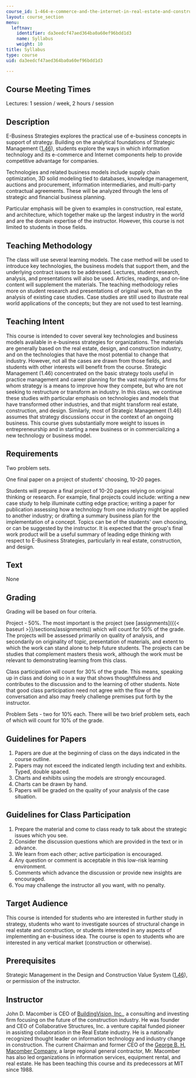 ```yaml
---
course_id: 1-464-e-commerce-and-the-internet-in-real-estate-and-construction-spring-2004
layout: course_section
menu:
  leftnav:
    identifier: da3eedcf47aed364ba0a60ef96bdd1d3
    name: Syllabus
    weight: 10
title: Syllabus
type: course
uid: da3eedcf47aed364ba0a60ef96bdd1d3

---
```


Course Meeting Times
--------------------

Lectures: 1 session / week, 2 hours / session

Description
-----------

E-Business Strategies explores the practical use of e-business concepts in support of strategy. Building on the analytical foundations of Strategic Management ([1.46](/courses/1-46-strategic-management-in-the-design-and-construction-value-chain-fall-2003)), students explore the ways in which information technology and its e-commerce and Internet components help to provide competitive advantage for companies.

Technologies and related business models include supply chain optimization, 3D solid modeling tied to databases, knowledge management, auctions and procurement, information intermediaries, and multi-party contractual agreements. These will be analyzed through the lens of strategic and financial business planning.

Particular emphasis will be given to examples in construction, real estate, and architecture, which together make up the largest industry in the world and are the domain expertise of the instructor. However, this course is not limited to students in those fields.

Teaching Methodology
--------------------

The class will use several learning models. The case method will be used to introduce key technologies, the business models that support them, and the underlying contract issues to be addressed. Lectures, student research, analysis, and presentations will also be used. Articles, readings, and on-line content will supplement the materials. The teaching methodology relies more on student research and presentations of original work, than on the analysis of existing case studies. Case studies are still used to illustrate real world applications of the concepts; but they are not used to test learning.

Teaching Intent
---------------

This course is intended to cover several key technologies and business models available in e-business strategies for organizations. The materials are generally based on the real estate, design, and construction industry, and on the technologies that have the most potential to change that industry. However, not all the cases are drawn from those fields, and students with other interests will benefit from the course. Strategic Management (1.46) concentrated on the basic strategy tools useful in practice management and career planning for the vast majority of firms for whom strategy is a means to improve how they compete, but who are not seeking to restructure or transform an industry. In this class, we continue these studies with particular emphasis on technologies and models that have transformed other industries, and that might transform real estate, construction, and design. Similarly, most of Strategic Management (1.46) assumes that strategy discussions occur in the context of an ongoing business. This course gives substantially more weight to issues in entrepreneurship and in starting a new business or in commercializing a new technology or business model.

Requirements
------------

Two problem sets.

One final paper on a project of students' choosing, 10-20 pages.

Students will prepare a final project of 10-20 pages relying on original thinking or research. For example, final projects could include: writing a new case study to help illuminate cutting edge practice; writing a paper for publication assessing how a technology from one industry might be applied to another industry; or drafting a summary business plan for the implementation of a concept. Topics can be of the students' own choosing, or can be suggested by the instructor. It is expected that the group's final work product will be a useful summary of leading edge thinking with respect to E-Business Strategies, particularly in real estate, construction, and design.

Text
----

None

Grading
-------

Grading will be based on four criteria.

Project - 50%. The most important is the project (see [assignments]({{< baseurl >}}/sections/assignments)) which will count for 50% of the grade. The projects will be assessed primarily on quality of analysis, and secondarily on originality of topic, presentation of materials, and extent to which the work can stand alone to help future students. The projects can be studies that complement masters thesis work, although the work must be relevant to demonstrating learning from this class.

Class participation will count for 30% of the grade. This means, speaking up in class and doing so in a way that shows thoughtfulness and contributes to the discussion and to the learning of other students. Note that good class participation need not agree with the flow of the conversation and also may freely challenge premises put forth by the instructor.

Problem Sets - two for 10% each. There will be two brief problem sets, each of which will count for 10% of the grade.

Guidelines for Papers
---------------------

1.  Papers are due at the beginning of class on the days indicated in the course outline.
2.  Papers may not exceed the indicated length including text and exhibits. Typed, double spaced.
3.  Charts and exhibits using the models are strongly encouraged.
4.  Charts can be drawn by hand.
5.  Papers will be graded on the quality of your analysis of the case situation.

Guidelines for Class Participation
----------------------------------

1.  Prepare the material and come to class ready to talk about the strategic issues which you see.
2.  Consider the discussion questions which are provided in the text or in advance.
3.  We learn from each other; active participation is encouraged.
4.  Any question or comment is acceptable in this low-risk learning environment.
5.  Comments which advance the discussion or provide new insights are encouraged.
6.  You may challenge the instructor all you want, with no penalty.

Target Audience
---------------

This course is intended for students who are interested in further study in strategy, students who want to investigate sources of structural change in real estate and construction, or students interested in any aspects of implementing an e-business idea. The course is open to students who are interested in any vertical market (construction or otherwise).

Prerequisites
-------------

Strategic Management in the Design and Construction Value System ([1.46](/courses/1-46-strategic-management-in-the-design-and-construction-value-chain-fall-2003)), or permission of the instructor.

Instructor
----------

John D. Macomber is CEO of [BuildingVision, Inc.](http://www.manta.com/c/mmqltvr/buildingvision-inc), a consulting and investing firm focusing on the future of the construction industry. He was founder and CEO of Collaborative Structures, Inc. a venture capital funded pioneer in assisting collaboration in the Real Estate industry. He is a nationally recognized thought leader on information technology and industry change in construction. The current Chairman and former CEO of the [George B. H. Macomber Company](http://businessdirectory.bizjournals.com/boston/construction/964997/george-b-h--macomber-company-inc.html), a large regional general contractor, Mr. Macomber has also led organizations in information services, equipment rental, and real estate. He has been teaching this course and its predecessors at MIT since 1988.